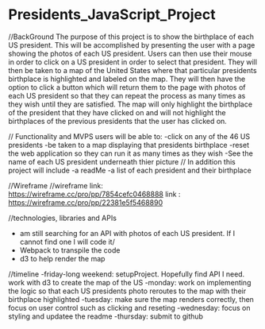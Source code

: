 # Presidents_JavaScript_Project
//BackGround
The purpose of this project is to show the birthplace of each US president. This will be accomplished by presenting the user with a page showing the photos of each US president. Users can then use their mouse in order to click on a US president in order to select that president. They will then be taken to a map of the United States where that particular presidents birthplace is highlighted and labeled on the map. They will then have the option to click a button which will return them to the page with photos of each US president so that they can repeat the process as many times as they wish until they are satisfied. The map will only highlight the birthplace of the president that they have clicked on and will not highlight the birthplaces of the previous presidents that the user has clicked on.

// Functionality and MVPS
users will be able to:
-click on any of the 46 US presidents
-be taken to a map displaying that presidents birthplace
-reset the web application so they can run it as many times as they wish
-See the name of each US president underneath thier picture
// In addition this project will include 
-a readMe
-a list of each president and their birthplace

//Wireframe
//wireframe link: https://wireframe.cc/pro/pp/7854cefc0468888 link : https://wireframe.cc/pro/pp/22381e5f5468890


//technologies, libraries and APIs
- am still searching for an API with photos of each US president. If I cannot find one I will code it/
- Webpack to transpile the code 
- d3 to help render the map

//timeline
-friday-long weekend: setupProject. Hopefully find API I need. work with d3 to create the map of the US
-monday: work on implementing the logic so that each US presidents photo reroutes to the map with their birthplace highlighted
-tuesday: make sure the map renders correctly, then focus on user control such as clicking and reseting
-wednesday: focus on styling and updatee the readme
-thursday: submit to github
